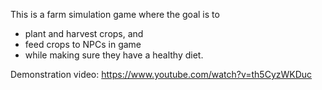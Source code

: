 This is a farm simulation game where the goal is to 
- plant and harvest crops, and
- feed crops to NPCs in game
- while making sure they have a healthy diet.

Demonstration video: https://www.youtube.com/watch?v=th5CyzWKDuc
